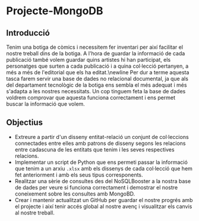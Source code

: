 # Projecte-MongoDB

## Introducció
Tenim una botiga de còmics i necessitem fer inventari per així facilitar el nostre treball dins de la botiga. A l'hora de guardar la informació de cada publicació també volem guardar quins artistes hi han participat, els personatges que surten a cada publicació i a quina col·lecció pertanyen, a més a més de l'editorial que els ha editat.\newline
Per dur a terme aquesta tasca farem servir una base de dades no relacional documental, ja que als del departament tecnològic de la botiga ens sembla el més adequat i més s'adapta a les nostres necessitats. Un cop tinguem feta la base de dades voldrem comprovar que aquesta funciona correctament i ens permet buscar la informació que volem.

## Objectius
- Extreure a partir d'un disseny entitat-relació un conjunt de col·leccions connectades entre elles amb patrons de disseny segons les relacions entre cadascuna de les entitats que tenim i les seves respectives relacions.
- Implementar un script de Python que ens permeti passar la informació que tenim a un arxiu ``.xlsx`` amb els dissenys de cada col·lecció que hem fet anteriorment i amb els seus tipus corresponents.
- Realitzar una sèrie de consultes des del NoSQLBooster a la nostra base de dades per veure si funciona correctament i demostrar el nostre coneixement sobre les consultes amb MongoBD.
- Crear i mantenir actualitzat un GitHub per guardar el nostre progrés amb el projecte i així tenir accés global al nostre avenç i visualitzar els canvis al nostre treball.
